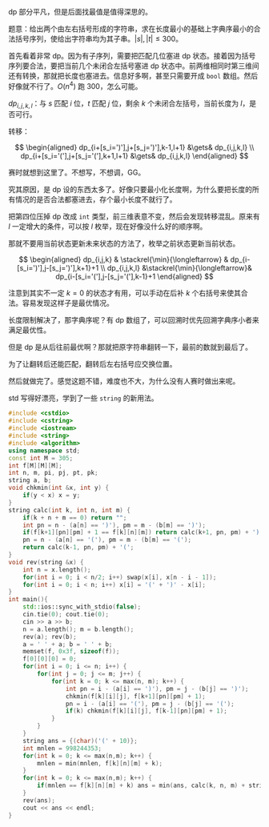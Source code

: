 dp 部分平凡，但是后面找最值是值得深思的。

题意：给出两个由左右括号形成的字符串，求在长度最小的基础上字典序最小的合法括号序列，使给出字符串均为其子串。$|s|,|t| \leq 300$。

首先看着非常 dp。因为有子序列，需要把匹配几位塞进 dp 状态。接着因为括号序列要合法，要把当前几个未闭合左括号塞进 dp 状态中。前两维相同时第三维间还有转换，那就把长度也塞进去。信息好多啊，甚至只需要开成 `bool` 数组。然后好像就不行了。$O(n^4)$ 跑 $300$，怎么可能。

$dp_{i,j,k,l}$：与 $s$ 匹配 $i$ 位，$t$ 匹配 $j$ 位，剩余 $k$ 个未闭合左括号，当前长度为 $l$，是否可行。

转移：

$$
\begin{aligned}
dp_{i+[s_i=')'],j+[s_j=')'],k-1,l+1} &\gets& dp_{i,j,k,l} \\
dp_{i+[s_i='('],j+[s_j='('],k+1,l+1} &\gets& dp_{i,j,k,l}
\end{aligned}
$$

赛时就想到这里了。不想写，不想调，GG。

究其原因，是 dp 设的东西太多了。好像只要最小化长度啊，为什么要把长度的所有情况的是否合法都塞进去，存个最小长度不就行了。

把第四位压掉 dp 改成 `int` 类型，前三维表意不变，然后会发现转移混乱。原来有 $l$ 一定增大的条件，可以按 $l$ 枚举，现在好像没什么好的顺序啊。

那就不要用当前状态更新未来状态的方法了，枚举之前状态更新当前状态。

$$
\begin{aligned}
dp_{i,j,k} & \stackrel{\min}{\longleftarrow} & dp_{i-[s_i=')'],j-[s_j=')'],k+1}+1 \\
dp_{i,j,k,l} &\stackrel{\min}{\longleftarrow}& dp_{i-[s_i='('],j-[s_j='('],k-1}+1
\end{aligned}
$$

注意到其实不一定 $k=0$ 的状态才有用，可以手动在后补 $k$ 个右括号来使其合法。容易发现这样子是最优情况。

长度限制解决了，那字典序呢？有 dp 数组了，可以回溯时优先回溯字典序小者来满足最优性。

但是 dp 是从后往前最优啊？那就把原字符串翻转一下，最前的数就到最后了。

为了让翻转后还能匹配，翻转后左右括号应交换位置。

然后就做完了。感觉这题不错，难度也不大，为什么没有人赛时做出来呢。

std 写得好漂亮，学到了一些 `string` 的新用法。

```cpp
#include <cstdio>
#include <cstring>
#include <iostream>
#include <string>
#include <algorithm>
using namespace std;
const int M = 305;
int f[M][M][M];
int n, m, pi, pj, pt, pk; 
string a, b;
void chkmin(int &x, int y) {
    if(y < x) x = y;
}
string calc(int k, int n, int m) {
    if(k + n + m == 0) return "";
    int pn = n - (a[n] == ')'), pm = m - (b[m] == ')');
    if(f[k+1][pn][pm] + 1 == f[k][n][m]) return calc(k+1, pn, pm) + ')';
    pn = n - (a[n] == '('), pm = m - (b[m] == '(');
    return calc(k-1, pn, pm) + '(';
}
void rev(string &x) {
    int n = x.length();
    for(int i = 0; i < n/2; i++) swap(x[i], x[n - i - 1]);
    for(int i = 0; i < n; i++) x[i] = '(' + ')' - x[i];
}
int main(){
    std::ios::sync_with_stdio(false);
    cin.tie(0); cout.tie(0);
    cin >> a >> b;
    n = a.length(); m = b.length();
    rev(a); rev(b);
    a = ' ' + a; b = ' ' + b;
    memset(f, 0x3f, sizeof(f));
    f[0][0][0] = 0;
    for(int i = 0; i <= n; i++) {
        for(int j = 0; j <= m; j++) {
            for(int k = 0; k <= max(n, m); k++) {
                int pn = i - (a[i] == ')'), pm = j - (b[j] == ')');
                chkmin(f[k][i][j], f[k+1][pn][pm] + 1);
                pn = i - (a[i] == '('), pm = j - (b[j] == '(');
                if(k) chkmin(f[k][i][j], f[k-1][pn][pm] + 1);
            }
        }
    }
    string ans = {(char)('(' + 10)};
    int mnlen = 998244353;
    for(int k = 0; k <= max(n,m); k++) {
        mnlen = min(mnlen, f[k][n][m] + k);
    }
    for(int k = 0; k <= max(n,m); k++) {
        if(mnlen == f[k][n][m] + k) ans = min(ans, calc(k, n, m) + string(k, ')'));
    }
    rev(ans);
    cout << ans << endl;
}
```